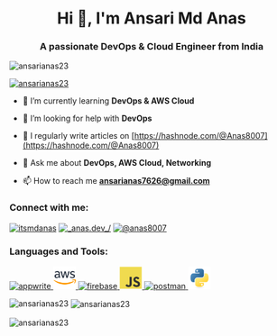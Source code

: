 <h1 align="center">Hi 👋, I'm Ansari Md Anas</h1>
<h3 align="center">A passionate DevOps & Cloud Engineer from India</h3>

<p align="left"> <img src="https://komarev.com/ghpvc/?username=ansarianas23&label=Profile%20views&color=0e75b6&style=flat" alt="ansarianas23" /> </p>

<p align="left"> <a href="https://github.com/ryo-ma/github-profile-trophy"><img src="https://github-profile-trophy.vercel.app/?username=ansarianas23" alt="ansarianas23" /></a> </p>

- 🌱 I’m currently learning **DevOps & AWS Cloud**

- 🤝 I’m looking for help with **DevOps**

- 📝 I regularly write articles on [https://hashnode.com/@Anas8007](https://hashnode.com/@Anas8007)

- 💬 Ask me about **DevOps, AWS Cloud, Networking**

- 📫 How to reach me **ansarianas7626@gmail.com**

<h3 align="left">Connect with me:</h3>
<p align="left">
<a href="https://linkedin.com/in/itsmdanas" target="blank"><img align="center" src="https://raw.githubusercontent.com/rahuldkjain/github-profile-readme-generator/master/src/images/icons/Social/linked-in-alt.svg" alt="itsmdanas" height="30" width="40" /></a>
<a href="https://instagram.com/_anas.dev_/" target="blank"><img align="center" src="https://raw.githubusercontent.com/rahuldkjain/github-profile-readme-generator/master/src/images/icons/Social/instagram.svg" alt="_anas.dev_/" height="30" width="40" /></a>
<a href="https://hashnode.com/@anas8007" target="blank"><img align="center" src="https://raw.githubusercontent.com/rahuldkjain/github-profile-readme-generator/master/src/images/icons/Social/hashnode.svg" alt="@anas8007" height="30" width="40" /></a>
</p>

<h3 align="left">Languages and Tools:</h3>
<p align="left"> <a href="https://appwrite.io" target="_blank" rel="noreferrer"> <img src="https://www.vectorlogo.zone/logos/appwriteio/appwriteio-icon.svg" alt="appwrite" width="40" height="40"/> </a> <a href="https://aws.amazon.com" target="_blank" rel="noreferrer"> <img src="https://raw.githubusercontent.com/devicons/devicon/master/icons/amazonwebservices/amazonwebservices-original-wordmark.svg" alt="aws" width="40" height="40"/> </a> <a href="https://firebase.google.com/" target="_blank" rel="noreferrer"> <img src="https://www.vectorlogo.zone/logos/firebase/firebase-icon.svg" alt="firebase" width="40" height="40"/> </a> <a href="https://developer.mozilla.org/en-US/docs/Web/JavaScript" target="_blank" rel="noreferrer"> <img src="https://raw.githubusercontent.com/devicons/devicon/master/icons/javascript/javascript-original.svg" alt="javascript" width="40" height="40"/> </a> <a href="https://postman.com" target="_blank" rel="noreferrer"> <img src="https://www.vectorlogo.zone/logos/getpostman/getpostman-icon.svg" alt="postman" width="40" height="40"/> </a> <a href="https://www.python.org" target="_blank" rel="noreferrer"> <img src="https://raw.githubusercontent.com/devicons/devicon/master/icons/python/python-original.svg" alt="python" width="40" height="40"/> </a> </p>

<p><img align="left" src="https://github-readme-stats.vercel.app/api/top-langs?username=ansarianas23&show_icons=true&locale=en&layout=compact" alt="ansarianas23" /></p>

<p>&nbsp;<img align="center" src="https://github-readme-stats.vercel.app/api?username=ansarianas23&show_icons=true&locale=en" alt="ansarianas23" /></p>

<p><img align="center" src="https://github-readme-streak-stats.herokuapp.com/?user=ansarianas23&" alt="ansarianas23" /></p>
